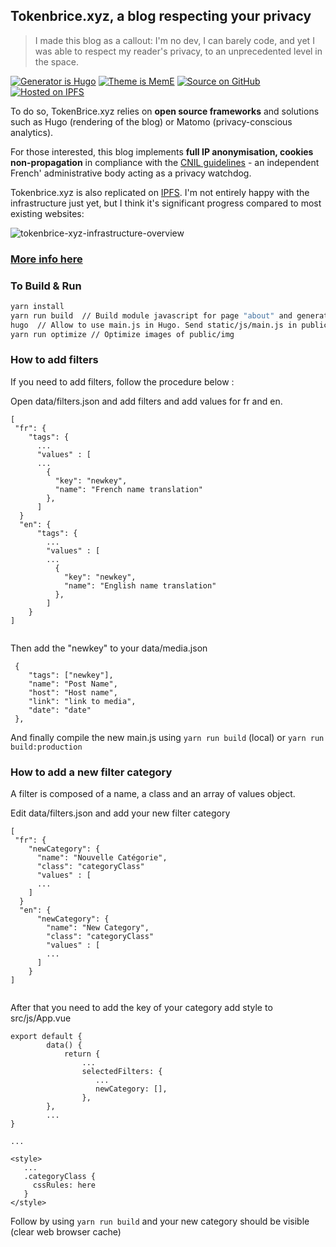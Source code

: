 ## Tokenbrice.xyz, a blog respecting your privacy

> I made this blog as a callout: I'm no dev, I can barely code, and yet I was able to respect my reader's privacy, to an unprecedented level in the space.

[![Generator is Hugo](https://img.shields.io/badge/Generator%20is-Hugo-ff4088?&logo=hugo)](https://github.com/gohugoio/hugo)
[![Theme is MemE](https://img.shields.io/badge/Theme%20is-MemE-2a6df4?&logo=meme)](https://github.com/reuixiy/hugo-theme-meme)
[![Source on GitHub](https://img.shields.io/badge/Source%20on-GitHub-181717?&logo=github)](https://github.com/tokenbrice/blog/)
[![Hosted on IPFS](https://img.shields.io/badge/Hosted%20on-IPFS-65c2cb?&logo=ipfs)](https://ipfs.io/)

To do so, TokenBrice.xyz relies on **open source frameworks** and solutions such as Hugo (rendering of the blog) or Matomo (privacy-conscious analytics).

For those interested, this blog implements **full IP anonymisation, cookies non-propagation** in compliance with the [CNIL guidelines](https://www.cnil.fr/sites/default/files/typo/document/Configuration_piwik.pdf) - an independent French' administrative body acting as a privacy watchdog.

Tokenbrice.xyz is also replicated on [IPFS](https://ipfs.io/). I'm not entirely happy with the infrastructure just yet, but I think it's significant progress compared to most existing websites:

![tokenbrice-xyz-infrastructure-overview](https://github.com/TokenBrice/blog/blob/master/static/img/2020/hello-world/infrastructure.png)

### [More info here](https://tokenbrice.xyz/posts/2020/hello-world/)

### To Build & Run

```sh
yarn install
yarn run build  // Build module javascript for page "about" and generate main.js in /static/js
hugo  // Allow to use main.js in Hugo. Send static/js/main.js in public
yarn run optimize // Optimize images of public/img
```

### How to add filters

If you need to add filters, follow the procedure below :

Open data/filters.json and add filters and add values for fr and en.

```
[
 "fr": {
    "tags": {
      ...
      "values" : [
      ...
        {
          "key": "newkey",
          "name": "French name translation"
        },
      ]
  }
  "en": {
      "tags": {
        ...
        "values" : [
        ...
          {
            "key": "newkey",
            "name": "English name translation"
          },
        ]
    }
]
    
```

Then add the "newkey" to your data/media.json

```
 {
    "tags": ["newkey"],
    "name": "Post Name",
    "host": "Host name",
    "link": "link to media",
    "date": "date"
 },
```

And finally compile the new main.js using `yarn run build` (local) or `yarn run build:production`


### How to add a new filter category

A filter is composed of a name, a class and an array of values object.

Edit data/filters.json and add your new filter category

```
[
 "fr": {
    "newCategory": {
      "name": "Nouvelle Catégorie",
      "class": "categoryClass"
      "values" : [
      ...       
    ]
  }
  "en": {
      "newCategory": {
        "name": "New Category",
        "class": "categoryClass"
        "values" : [
        ...       
      ]
    }
]
    
```

After that you need to add the key of your category add style to src/js/App.vue

```
export default {
        data() {
            return {
                ...
                selectedFilters: {
                   ...
                   newCategory: [],
                },
        },
        ...
}

...

<style>
   ...
   .categoryClass {
     cssRules: here
   } 
</style>

```

Follow by using `yarn run build` and your new category should be visible (clear web browser cache)







